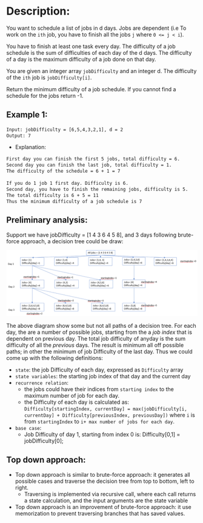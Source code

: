# Description: 
You want to schedule a list of jobs in d days. Jobs are dependent (i.e To work on the `ith` job, you have to finish all the jobs `j` where `0 <= j < i`).

You have to finish at least one task every day. The difficulty of a job schedule is the sum of difficulties of each day of the d days. The difficulty of a day is the maximum difficulty of a job done on that day.

You are given an integer array `jobDifficulty` and an integer d. The difficulty of the `ith` job is `jobDifficulty[i]`.

Return the minimum difficulty of a job schedule. If you cannot find a schedule for the jobs return -1.

## Example 1: 
```
Input: jobDifficulty = [6,5,4,3,2,1], d = 2
Output: 7
```

* Explanation: 
```
First day you can finish the first 5 jobs, total difficulty = 6.
Second day you can finish the last job, total difficulty = 1.
The difficulty of the schedule = 6 + 1 = 7 

If you do 1 job 1 first day. Difficulty is 6. 
Second day, you have to finish the remaining jobs, difficulty is 5.
The total difficulty is 6 + 5 = 11
Thus the minimum difficulty of a job schedule is 7
```

## Preliminary analysis:
Support we have jobDifficulty = [1 4 3 6 4 5 8], and 3 days following brute-force approach, a decision tree could be draw:

![image info](./1.png)

The above diagram show some but not all paths of a decision tree. For each day, the are a number of possible jobs, starting from the a *job index* that is dependent on previous day. The total job difficulty of anyday is the sum difficulty of all the *previous* days. The result is minimum all off possible paths; in other the minimum of job Difficulty of the last day. Thus we could come up with the following definitions:

* `state`: the job Difficulty of each day, expressed as `Difficulty` array
* `state variables`: the starting job index of that day and the current day
* `recurrence relation`: 
  * the jobs could have their indices from `starting index` to the maximum number of job for each day. 
  * the Difficulty of each day is calculated as: 
    `Difficulty[startingIndex, currentDay] = max(jobDifficulty[i, currentDay] + Difficulty[previousIndex, previousDay])` where `i` is from `startingIndex` to `i+ max number of jobs for each day`.
* `base case`:
  * Job Difficulty of day 1, starting from index 0 is: Difficulty[0,1] = jobDifficulty[0];

## Top down approach: 
* Top down approach is similar to brute-force approach: it generates all possible cases and traverse the decision tree from top to bottom, left to right. 
  * Traversing is implemented via recursive call, where each call returns a state calculation, and the input arguments are the state variable
* Top down approach is an improvement of brute-force approach: it use memorization to prevent traversing branches that has saved values.